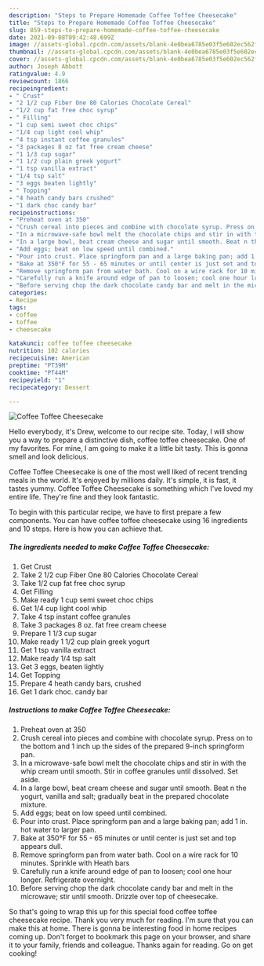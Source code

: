 ```yaml
---
description: "Steps to Prepare Homemade Coffee Toffee Cheesecake"
title: "Steps to Prepare Homemade Coffee Toffee Cheesecake"
slug: 859-steps-to-prepare-homemade-coffee-toffee-cheesecake
date: 2021-09-08T09:42:48.699Z
image: //assets-global.cpcdn.com/assets/blank-4e0bea6785e03f5e602ec562f230caae08da540cada707380b4fe1bbebba43da.png
thumbnail: //assets-global.cpcdn.com/assets/blank-4e0bea6785e03f5e602ec562f230caae08da540cada707380b4fe1bbebba43da.png
cover: //assets-global.cpcdn.com/assets/blank-4e0bea6785e03f5e602ec562f230caae08da540cada707380b4fe1bbebba43da.png
author: Joseph Abbott
ratingvalue: 4.9
reviewcount: 1866
recipeingredient:
- " Crust"
- "2 1/2 cup Fiber One 80 Calories Chocolate Cereal"
- "1/2 cup fat free choc syrup"
- " Filling"
- "1 cup semi sweet choc chips"
- "1/4 cup light cool whip"
- "4 tsp instant coffee granules"
- "3 packages 8 oz fat free cream cheese"
- "1 1/3 cup sugar"
- "1 1/2 cup plain greek yogurt"
- "1 tsp vanilla extract"
- "1/4 tsp salt"
- "3 eggs beaten lightly"
- " Topping"
- "4 heath candy bars crushed"
- "1 dark choc candy bar"
recipeinstructions:
- "Preheat oven at 350"
- "Crush cereal into pieces and combine with chocolate syrup. Press on to the bottom and 1 inch up the sides of the prepared 9-inch springform pan."
- "In a microwave-safe bowl melt the chocolate chips and stir in with the whip cream until smooth. Stir in coffee granules until dissolved. Set aside."
- "In a large bowl, beat cream cheese and sugar until smooth. Beat n the yogurt, vanilla and salt; gradually beat in the prepared chocolate mixture."
- "Add eggs; beat on low speed until combined."
- "Pour into crust. Place springform pan and a large baking pan; add 1 in. hot water to larger pan."
- "Bake at 350°F for 55 - 65 minutes or until center is just set and top appears dull."
- "Remove springform pan from water bath. Cool on a wire rack for 10 minutes. Sprinkle with Heath bars"
- "Carefully run a knife around edge of pan to loosen; cool one hour longer. Refrigerate overnight."
- "Before serving chop the dark chocolate candy bar and melt in the microwave; stir until smooth. Drizzle over top of cheesecake."
categories:
- Recipe
tags:
- coffee
- toffee
- cheesecake

katakunci: coffee toffee cheesecake 
nutrition: 102 calories
recipecuisine: American
preptime: "PT39M"
cooktime: "PT44M"
recipeyield: "1"
recipecategory: Dessert

---
```



![Coffee Toffee Cheesecake](//assets-global.cpcdn.com/assets/blank-4e0bea6785e03f5e602ec562f230caae08da540cada707380b4fe1bbebba43da.png)

Hello everybody, it's Drew, welcome to our recipe site. Today, I will show you a way to prepare a distinctive dish, coffee toffee cheesecake. One of my favorites. For mine, I am going to make it a little bit tasty. This is gonna smell and look delicious.



Coffee Toffee Cheesecake is one of the most well liked of recent trending meals in the world. It's enjoyed by millions daily. It's simple, it is fast, it tastes yummy. Coffee Toffee Cheesecake is something which I've loved my entire life. They're fine and they look fantastic.


To begin with this particular recipe, we have to first prepare a few components. You can have coffee toffee cheesecake using 16 ingredients and 10 steps. Here is how you can achieve that.

<!--inarticleads1-->

##### The ingredients needed to make Coffee Toffee Cheesecake:

1. Get  Crust
1. Take 2 1/2 cup Fiber One 80 Calories Chocolate Cereal
1. Take 1/2 cup fat free choc syrup
1. Get  Filling
1. Make ready 1 cup semi sweet choc chips
1. Get 1/4 cup light cool whip
1. Take 4 tsp instant coffee granules
1. Take 3 packages 8 oz. fat free cream cheese
1. Prepare 1 1/3 cup sugar
1. Make ready 1 1/2 cup plain greek yogurt
1. Get 1 tsp vanilla extract
1. Make ready 1/4 tsp salt
1. Get 3 eggs, beaten lightly
1. Get  Topping
1. Prepare 4 heath candy bars, crushed
1. Get 1 dark choc. candy bar




<!--inarticleads2-->

##### Instructions to make Coffee Toffee Cheesecake:

1. Preheat oven at 350
1. Crush cereal into pieces and combine with chocolate syrup. Press on to the bottom and 1 inch up the sides of the prepared 9-inch springform pan.
1. In a microwave-safe bowl melt the chocolate chips and stir in with the whip cream until smooth. Stir in coffee granules until dissolved. Set aside.
1. In a large bowl, beat cream cheese and sugar until smooth. Beat n the yogurt, vanilla and salt; gradually beat in the prepared chocolate mixture.
1. Add eggs; beat on low speed until combined.
1. Pour into crust. Place springform pan and a large baking pan; add 1 in. hot water to larger pan.
1. Bake at 350°F for 55 - 65 minutes or until center is just set and top appears dull.
1. Remove springform pan from water bath. Cool on a wire rack for 10 minutes. Sprinkle with Heath bars
1. Carefully run a knife around edge of pan to loosen; cool one hour longer. Refrigerate overnight.
1. Before serving chop the dark chocolate candy bar and melt in the microwave; stir until smooth. Drizzle over top of cheesecake.




So that's going to wrap this up for this special food coffee toffee cheesecake recipe. Thank you very much for reading. I'm sure that you can make this at home. There is gonna be interesting food in home recipes coming up. Don't forget to bookmark this page on your browser, and share it to your family, friends and colleague. Thanks again for reading. Go on get cooking!
